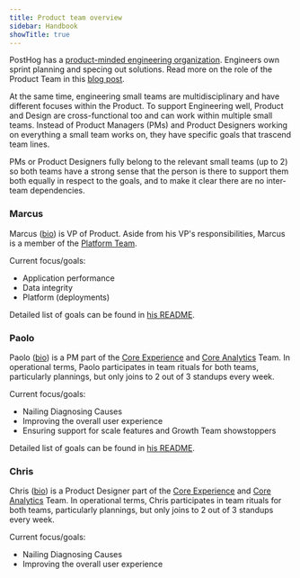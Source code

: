 ```yaml
---
title: Product team overview
sidebar: Handbook
showTitle: true
---
```


PostHog has a [product-minded engineering organization](/blog/turning-engineers-into-product-people). Engineers own sprint planning and specing out solutions. Read more on the role of the Product Team in this [blog post](/blog/product-at-posthog).

At the same time, engineering small teams are multidisciplinary and have different focuses within the Product. To support Engineering well, Product and Design are cross-functional too and can work within multiple small teams. Instead of Product Managers (PMs) and Product Designers working on everything a small team works on, they have specific goals that trascend team lines.

PMs or Product Designers fully belong to the relevant small teams (up to 2) so both teams have a strong sense that the person is there to support them both equally in respect to the goals, and to make it clear there are no inter-team dependencies.

### Marcus
Marcus ([bio](/handbook/company/team#marcus-hyett)) is VP of Product. Aside from his VP's responsibilities, Marcus is a member of the [Platform Team](/handbook/people/team-structure/platform).

Current focus/goals:
- Application performance
- Data integrity
- Platform (deployments)

Detailed list of goals can be found in [his README](/handbook/company/team/marcus-hyett).

### Paolo
Paolo ([bio](/handbook/company/team#paolo-damico)) is a PM part of the [Core Experience](/handbook/people/team-structure/core-experience) and [Core Analytics](/handbook/people/team-structure/core-analytics) Team. In operational terms, Paolo participates in team rituals for both teams, particularly plannings, but only joins to 2 out of 3 standups every week.

Current focus/goals:
- Nailing Diagnosing Causes
- Improving the overall user experience
- Ensuring support for scale features and Growth Team showstoppers

Detailed list of goals can be found in [his README](/handbook/company/team/paolo-damico).


### Chris
Chris ([bio](/handbook/company/team#chris-clark)) is a Product Designer part of the [Core Experience](/handbook/people/team-structure/core-experience) and [Core Analytics](/handbook/people/team-structure/core-analytics) Team. In operational terms, Chris participates in team rituals for both teams, particularly plannings, but only joins to 2 out of 3 standups every week.

Current focus/goals:
- Nailing Diagnosing Causes
- Improving the overall user experience
